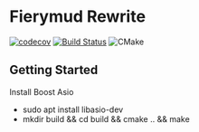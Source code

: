 # Fierymud Rewrite

[![codecov](https://codecov.io/gh/stridera/FieryV4/branch/master/graph/badge.svg)](https://codecov.io/gh/stridera/FieryV4)
[![Build Status](https://travis-ci.com/stridera/FieryV4.svg?branch=master)](https://travis-ci.com/stridera/FieryV4)
![CMake](https://github.com/stridera/FieryV4/workflows/CMake/badge.svg)

## Getting Started

Install Boost Asio

- sudo apt install libasio-dev
- mkdir build && cd build && cmake .. && make
